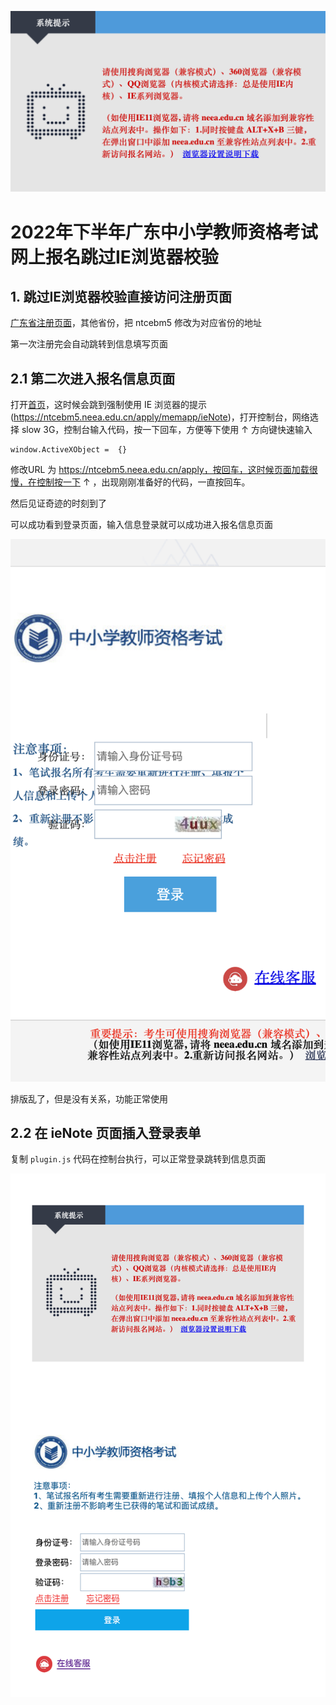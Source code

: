 ![IE浏览器提示](./public/1.png)

# 2022年下半年广东中小学教师资格考试网上报名跳过IE浏览器校验

## 1. 跳过IE浏览器校验直接访问注册页面

[广东省注册页面](https://ntcebm5.neea.edu.cn/apply/memapp/memReg)，其他省份，把 ntcebm5 修改为对应省份的地址

第一次注册完会自动跳转到信息填写页面

## 2.1 第二次进入报名信息页面

打开[首页](https://ntcebm5.neea.edu.cn/apply)，这时候会跳到强制使用 IE 浏览器的提示 (https://ntcebm5.neea.edu.cn/apply/memapp/ieNote)，打开控制台，网络选择 slow 3G，控制台输入代码，按一下回车，方便等下使用 ↑ 方向键快速输入

```
window.ActiveXObject =  {}
```

修改URL 为 https://ntcebm5.neea.edu.cn/apply，按回车，这时候页面加载很慢，在控制按一下 ↑ ，出现刚刚准备好的代码，一直按回车。

然后见证奇迹的时刻到了

可以成功看到登录页面，输入信息登录就可以成功进入报名信息页面

![成功进入报名信息页面](./public/2.png)

排版乱了，但是没有关系，功能正常使用

## 2.2 在 ieNote 页面插入登录表单

复制 `plugin.js` 代码在控制台执行，可以正常登录跳转到信息页面

![插入效果](./public/3.png)